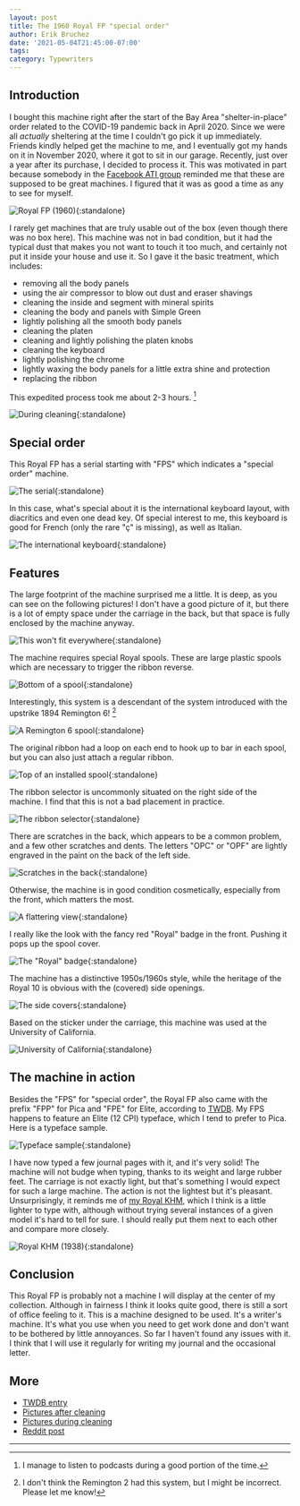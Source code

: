 ```yaml
---
layout: post
title: The 1960 Royal FP "special order"
author: Erik Bruchez
date: '2021-05-04T21:45:00-07:00'
tags:
category: Typewriters
---
```


## Introduction

I bought this machine right after the start of the Bay Area "shelter-in-place" order related to the COVID-19 pandemic back in April 2020. Since we were all *actually* sheltering at the time I couldn't go pick it up immediately. Friends kindly helped get the machine to me, and I eventually got my hands on it in November 2020, where it got to sit in our garage. Recently, just over a year after its purchase, I decided to process it. This was motivated in part because somebody in the [Facebook ATI group](https://www.facebook.com/groups/TypewriterCollectors/) reminded me that these are supposed to be great machines. I figured that it was as good a time as any to see for myself.

![Royal FP (1960)](/assets/posts/royal-fps/2x/IMG_0002.jpg){:standalone}

I rarely get machines that are truly usable out of the box (even though there was no box here). This machine was not in bad condition, but it had the typical dust that makes you not want to touch it too much, and certainly not put it inside your house and use it. So I gave it the basic treatment, which includes:

- removing all the body panels
- using the air compressor to blow out dust and eraser shavings
- cleaning the inside and segment with mineral spirits
- cleaning the body and panels with Simple Green
- lightly polishing all the smooth body panels
- cleaning the platen
- cleaning and lightly polishing the platen knobs
- cleaning the keyboard
- lightly polishing the chrome
- lightly waxing the body panels for a little extra shine and protection
- replacing the ribbon

This expedited process took me about 2-3 hours. [^podcasts]

![During cleaning](/assets/posts/royal-fps/2x/IMG_9973.jpg){:standalone}

## Special order

This Royal FP has a serial starting with "FPS" which indicates a "special order" machine.

![The serial](/assets/posts/royal-fps/2x/IMG_0031.jpg){:standalone}

In this case, what's special about it is the international keyboard layout, with diacritics and even one dead key. Of special interest to me, this keyboard is good for French (only the rare "ç" is missing), as well as Italian.

![The international keyboard](/assets/posts/royal-fps/2x/IMG_0012.jpg){:standalone}

## Features

The large footprint of the machine surprised me a little. It is deep, as you can see on the following pictures! I don't have a good picture of it, but there is a lot of empty space under the carriage in the back, but that space is fully enclosed by the machine anyway.

![This won't fit everywhere](/assets/posts/royal-fps/2x/IMG_0028.jpg){:standalone}

The machine requires special Royal spools. These are large plastic spools which are necessary to trigger the ribbon reverse.

![Bottom of a spool](/assets/posts/royal-fps/2x/IMG_9976.jpg){:standalone}

Interestingly, this system is a descendant of the system introduced with the upstrike 1894 Remington 6! [^remington2]

![A Remington 6 spool](/assets/posts/royal-fps/2x/IMG_1457.jpg){:standalone}

The original ribbon had a loop on each end to hook up to bar in each spool, but you can also just attach a regular ribbon.

![Top of an installed spool](/assets/posts/royal-fps/2x/IMG_0032.jpg){:standalone}

The ribbon selector is uncommonly situated on the right side of the machine. I find that this is not a bad placement in practice.

![The ribbon selector](/assets/posts/royal-fps/2x/IMG_0030.jpg){:standalone}

There are scratches in the back, which appears to be a common problem, and a few other scratches and dents. The letters "OPC" or "OPF" are lightly engraved in the paint on the back of the left side.

![Scratches in the back](/assets/posts/royal-fps/2x/IMG_0022.jpg){:standalone}

Otherwise, the machine is in good condition cosmetically, especially from the front, which matters the most.

![A flattering view](/assets/posts/royal-fps/2x/IMG_0043.jpg){:standalone}

I really like the look with the fancy red "Royal" badge in the front. Pushing it pops up the spool cover.

![The "Royal" badge](/assets/posts/royal-fps/2x/IMG_0005.jpg){:standalone}

The machine has a distinctive 1950s/1960s style, while the heritage of the Royal 10 is obvious with the (covered) side openings.

![The side covers](/assets/posts/royal-fps/2x/IMG_0016.jpg){:standalone}

Based on the sticker under the carriage, this machine was used at the University of California.

![University of California](/assets/posts/royal-fps/2x/IMG_0056.jpg){:standalone}

## The machine in action

Besides the "FPS" for "special order", the Royal FP also came with the prefix "FPP" for Pica and "FPE" for Elite, according to [TWDB](https://typewriterdatabase.com/royal.72.typewriter-serial-number-database). My FPS happens to feature an Elite (12 CPI) typeface, which I tend to prefer to Pica. Here is a typeface sample.

![Typeface sample](/assets/posts/royal-fps/2x/typeface.jpg){:standalone}

I have now typed a few journal pages with it, and it's very solid! The machine will not budge when typing, thanks to its weight and large rubber feet. The carriage is not exactly light, but that's something I would expect for such a large machine. The action is not the lightest but it's pleasant. Unsurprisingly, it reminds me of [my Royal KHM](2018-10-16-royal-khm-1938.md), which I think is a little lighter to type with, although without trying several instances of a given model it's hard to tell for sure. I should really put them next to each other and compare more closely.

![Royal KHM (1938)](/assets/posts/royal-fps/2x/IMG_3479.jpg){:standalone}

## Conclusion

This Royal FP is probably not a machine I will display at the center of my collection. Although in fairness I think it looks quite good, there is still a sort of office feeling to it. This is a machine designed to be used. It's a writer's machine. It's what you use when you need to get work done and don't want to be bothered by little annoyances. So far I haven't found any issues with it. I think that I will use it regularly for writing my journal and the occasional letter.

## More

- [TWDB entry](https://typewriterdatabase.com/1960-royal-fp.15985.typewriter)
- [Pictures after cleaning](https://photos.app.goo.gl/hcxZSeYTsKNT5Bw17)
- [Pictures during cleaning](https://photos.app.goo.gl/kM1fKhHgMKxEuTFL9)
- [Reddit post](https://www.reddit.com/r/typewriters/comments/mvk3n8/royal_fp_special_order_from_1960_just_cleaned/)

---

[^remington2]: I don't think the Remington 2 had this system, but I might be incorrect. Please let me know!
[^podcasts]: I manage to listen to podcasts during a good portion of the time.
